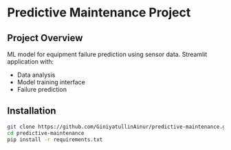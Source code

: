 # Predictive Maintenance Project

## Project Overview
ML model for equipment failure prediction using sensor data. Streamlit application with:
- Data analysis
- Model training interface
- Failure prediction

## Installation
```bash
git clone https://github.com/GiniyatullinAinur/predictive-maintenance.git
cd predictive-maintenance
pip install -r requirements.txt